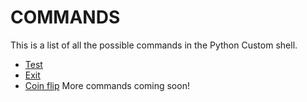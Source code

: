 # COMMANDS
This is a list of all the possible commands in the Python Custom shell.
* [Test](list/test.md)
* [Exit](list/exit.md)
* [Coin flip](list/coinflip.md)
More commands coming soon!
